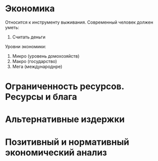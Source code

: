 # Экономика
Относится к инструменту выживания.
Современный человек должен уметь:
1. Считать деньги

Уровни экономики:
1. Микро (уровень домохозяйств)
2. Макро (государство)
3. Мега (международнре)
# Ограниченность ресурсов. Ресурсы и блага
# Альтернативные издержки
# Позитивный и нормативный экономический анализ
